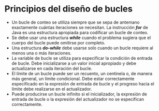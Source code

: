 # Principios del diseño de bucles

+ Un bucle de conteo se utiliza siempre que se sepa de antemano exactamente cuántas iteraciones se necesitan. La instrucción **_for_** de Java es una estructura apropiada para codificar un bucle de conteo.
+ Se debe usar una estructura **_while_** cuando el problema sugiera que el cuerpo del bucle puede omitirse por completo.
+ Una estructura **_do-while_** debe usarse solo cuando un bucle requiere al menos una o más iteraciones.
+ La variable de bucle se utiliza para especificar la condición de entrada de bucle. Debe inicializarse a un valor inicial apropiado y debe actualizarse en cada iteración del bucle.
+ El límite de un bucle puede ser un recuento, un centinela o, de manera más general, un límite condicional. Debe estar correctamente especificado en la expresión de entrada de bucle y el progreso hacia el límite debe realizarse en el actualizador.
+ Puede producirse un bucle infinito si el inicializador, la expresión de entrada de bucle o la expresión del actualizador no se especifican correctamente.
